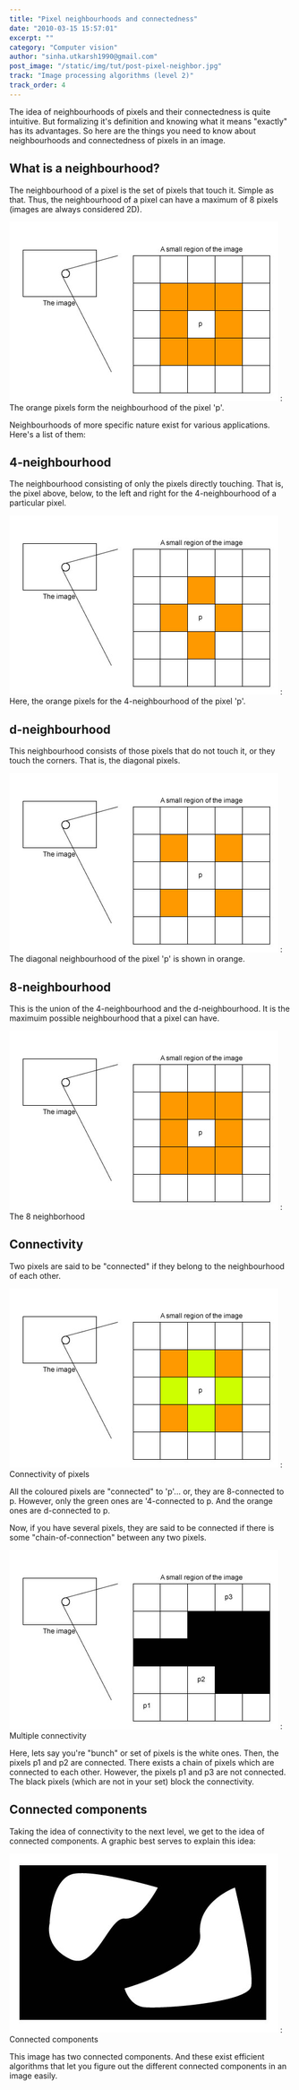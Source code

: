 ```yaml
---
title: "Pixel neighbourhoods and connectedness"
date: "2010-03-15 15:57:01"
excerpt: ""
category: "Computer vision"
author: "sinha.utkarsh1990@gmail.com"
post_image: "/static/img/tut/post-pixel-neighbor.jpg"
track: "Image processing algorithms (level 2)"
track_order: 4
---
```

The idea of neighbourhoods of pixels and their connectedness is quite intuitive. But formalizing it's definition and knowing what it means "exactly" has its advantages. So here are the things you need to know about neighbourhoods and connectedness of pixels in an image. 

## What is a neighbourhood?

The neighbourhood of a pixel is the set of pixels that touch it. Simple as that. Thus, the neighbourhood of a pixel can have a maximum of 8 pixels (images are always considered 2D).

![](/static/img/tut/neighbourhood.jpg)
: The orange pixels form the neighbourhood of the pixel 'p'.

Neighbourhoods of more specific nature exist for various applications. Here's a list of them: 

## 4-neighbourhood

The neighbourhood consisting of only the pixels directly touching. That is, the pixel above, below, to the left and right for the 4-neighbourhood of a particular pixel.

![](/static/img/tut/neighbourhood-4.jpg)
: Here, the orange pixels for the 4-neighbourhood of the pixel 'p'. 

## d-neighbourhood

This neighbourhood consists of those pixels that do not touch it, or they touch the corners. That is, the diagonal pixels.

![](/static/img/tut/neighbourhood-d.jpg)
: The diagonal neighbourhood of the pixel 'p' is shown in orange. 

## 8-neighbourhood

This is the union of the 4-neighbourhood and the d-neighbourhood. It is the maximuim possible neighbourhood that a pixel can have.

![](/static/img/tut/neighbourhood.jpg)
: The 8 neighborhood

## Connectivity

Two pixels are said to be "connected" if they belong to the neighbourhood of each other.

![](/static/img/tut/connectivity.jpg)
: Connectivity of pixels

All the coloured pixels are "connected" to 'p'... or, they are 8-connected to p. However, only the green ones are '4-connected to p. And the orange ones are d-connected to p.

Now, if you have several pixels, they are said to be connected if there is some "chain-of-connection" between any two pixels.

![](/static/img/tut/connectivity-multiple.jpg)
: Multiple connectivity

Here, lets say you're "bunch" or set of pixels is the white ones. Then, the pixels p1 and p2 are connected. There exists a chain of pixels which are connected to each other. However, the pixels p1 and p3 are not connected. The black pixels (which are not in your set) block the connectivity. 

## Connected components

Taking the idea of connectivity to the next level, we get to the idea of connected components. A graphic best serves to explain this idea:

![](/static/img/tut/connected-components.jpg)
: Connected components

This image has two connected components. And these exist efficient algorithms that let you figure out the different connected components in an image easily.
